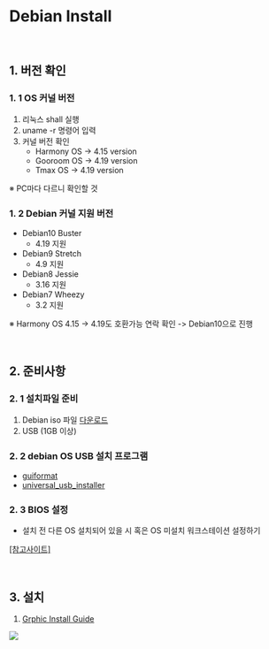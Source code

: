 # Debian Install

</br>

## 1. 버전 확인

### 1. 1 OS 커널 버전
1. 리눅스 shall 실행
2. uname -r 명령어 입력
3. 커널 버전 확인
    - Harmony OS -> 4.15 version
    - Gooroom OS -> 4.19 version
    - Tmax OS -> 4.19 version

※ PC마다 다르니 확인할 것

### 1. 2 Debian 커널 지원 버전
* Debian10 Buster
  * 4.19 지원
* Debian9 Stretch
  * 4.9 지원
* Debian8 Jessie
  * 3.16 지원
* Debian7 Wheezy
  * 3.2 지원

※ Harmony OS 4.15 -> 4.19도 호환가능 연락 확인 -> Debian10으로 진행

</br>

## 2. 준비사항
### 2. 1 설치파일 준비
1. Debian iso 파일 [다운로드](https://www.debian.org/distrib/)
2. USB (1GB 이상)

### 2. 2 debian OS USB 설치 프로그램
* [guiformat](http://www.ridgecrop.demon.co.uk/index.htm?guiformat.htm)
* [universal_usb_installer](https://www.techspot.com/downloads/6153-universal-usb-installer.html)

### 2. 3 BIOS 설정
* 설치 전 다른 OS 설치되어 있을 시 혹은 OS 미설치 워크스테이션 설정하기 

 [[참고사이트]](https://maternalgrandfather.tistory.com/entry/UEFI%EB%A1%9C-%EC%9C%88%EB%8F%84%EC%9A%B010-%EC%84%A4%EC%B9%98%EC%8B%9C-%EB%B0%94%EC%9D%B4%EC%98%A4%EC%8A%A4-%EC%84%A4%EC%A0%95%ED%95%98%EB%8A%94-%EB%B2%95)

</br>

## 3. 설치 

1. [Grphic Install Guide](https://github.com/yoondisk/MediaSAFE_HD_Basic/blob/master/Debian_Install/Graphic_Install_Guide.md)

<img src="https://user-images.githubusercontent.com/65989325/84010077-1bdc1300-a9af-11ea-94d7-6d19789876c0.png">



